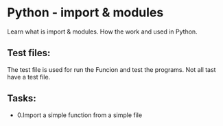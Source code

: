 # Python - import & modules

Learn what is import & modules. How the work and used in Python.

## Test files:

The test file is used for run the Funcion and test the programs. Not all tast have a test file.

## Tasks:

* 0.Import a simple function from a simple file